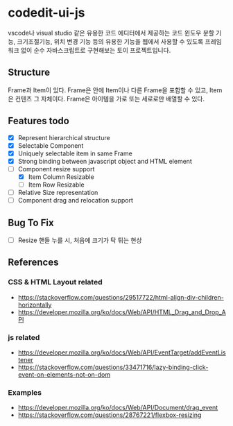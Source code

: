 # codedit-ui-js

vscode나 visual studio 같은 유용한 코드 에디터에서 제공하는 코드 윈도우 분할 기능, 크기조절기능, 위치 변경 기능 등의 유용한 기능을 웹에서 사용할 수 있도록 프레임워크 없이 순수 자바스크립트로 구현해보는 토이 프로젝트입니다.

## Structure
Frame과 Item이 있다. Frame은 안에 Item이나 다른 Frame을 포함할 수 있고, Item은 컨텐츠 그 자체이다.
Frame은 아이템을 가로 또는 세로로만 배열할 수 있다.

## Features todo
- [x] Represent hierarchical structure
- [x] Selectable Component
- [x] Uniquely selectable item in same Frame
- [x] Strong binding between javascript object and HTML element
- [ ] Component resize support
	- [x] Item Column Resizable
	- [ ] Item Row Resizable
- [ ] Relative Size representation
- [ ] Component drag and relocation support

## Bug To Fix
- [ ] Resize 핸들 누를 시, 처음에 크기가 탁 튀는 현상

## References
### CSS & HTML Layout related
- https://stackoverflow.com/questions/29517722/html-align-div-children-horizontally
- https://developer.mozilla.org/ko/docs/Web/API/HTML_Drag_and_Drop_API
### js related
- https://developer.mozilla.org/ko/docs/Web/API/EventTarget/addEventListener
- https://stackoverflow.com/questions/33471716/lazy-binding-click-event-on-elements-not-on-dom
### Examples
- https://developer.mozilla.org/ko/docs/Web/API/Document/drag_event
- https://stackoverflow.com/questions/28767221/flexbox-resizing